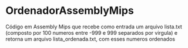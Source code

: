 # OrdenadorAssemblyMips
Código em Assembly Mips que recebe como entrada um arquivo lista.txt (composto por 100 numeros entre -999 e 999 separados por virgula) e retorna um arquivo lista_ordenada.txt, com esses numeros ordenados
